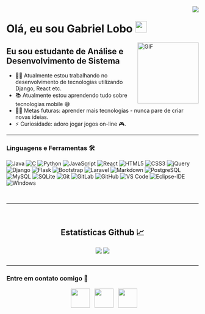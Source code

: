 <img align="right" src="http://estruyf-github.azurewebsites.net/api/VisitorHit?user=gabrielrbl&repo=gabrielrbl&countColorcountColor&countColor=%237B1E7B"/>

# Olá, eu sou Gabriel Lobo <img width="30px" src="https://media.tenor.com/images/3b388fe03da271d2674faf85eb7c3fcd/tenor.gif" />

<img align="right" alt="GIF" height="160px" src="https://media.giphy.com/media/du3J3cXyzhj75IOgvA/giphy.gif" />

## Eu sou estudante de Análise e Desenvolvimento de Sistema

- 👨‍💻 Atualmente estou trabalhando no desenvolvimento de tecnologias utilizando Django, React etc.
- 📚 Atualmente estou aprendendo tudo sobre tecnologias mobile 😅
- 💪🏼 Metas futuras: aprender mais tecnologias - nunca pare de criar novas ideias. 
- ⚡ Curiosidade: adoro jogar jogos on-line 🎮.

---

### Linguagens e Ferramentas 🛠 

![Java](http://img.shields.io/badge/-Java-5B4638?style=flat-square&logo=java&logoColor=ffffff)
![C](http://img.shields.io/badge/-C-A8B9CC?style=flat-square&logo=c&logoColor=ffffff)
![Python](http://img.shields.io/badge/-Python-3776AB?style=flat-square&logo=python&logoColor=ffffff)
![JavaScript](https://img.shields.io/badge/-JavaScript-%23F7DF1C?style=flat-square&logo=javascript&logoColor=000000&labelColor=%23F7DF1C&color=%23FFCE5A)
![React](https://img.shields.io/badge/-React-61DAFB?style=flat-square&logo=react&logoColor=ffffff)
![HTML5](https://img.shields.io/badge/-HTML5-%23E44D27?style=flat-square&logo=html5&logoColor=ffffff)
![CSS3](https://img.shields.io/badge/-CSS3-%231572B6?style=flat-square&logo=css3)
![jQuery](https://img.shields.io/badge/jQuery-0769AD?style=flat-square&logo=jQuery)
![Django](https://img.shields.io/badge/Django-092E20?style=flat-square&logo=Django)
![Flask](https://img.shields.io/badge/Flask-000000?style=flat-square&logo=Flask)
![Bootstrap](https://img.shields.io/badge/-Bootstrap-563D7C?style=flat-square&logo=Bootstrap)
![Laravel](https://img.shields.io/badge/Laravel-FF2D20?style=flat-square&logoColor=white&logo=Laravel)
![Markdown](https://img.shields.io/badge/-Markdown-000000?style=flat-square&logo=markdown)
![PostgreSQL](https://img.shields.io/badge/PostgreSQL-316192?style=flat-square&logo=PostgreSQL)
![MySQL](https://img.shields.io/badge/MySQL-00000F?style=flat-square&logo=MySQL)
![SQLite](https://img.shields.io/badge/SQLite-07405E?style=flat-square&logo=SQLite)
![Git](https://img.shields.io/badge/-Git-%23F05032?style=flat-square&logo=git&logoColor=%23ffffff)
![GitLab](https://img.shields.io/badge/-GitLab-FCA121?style=flat-square&logo=gitlab)
![GitHub](https://img.shields.io/badge/-GitHub-181717?style=flat-square&logo=github)
![VS Code](http://img.shields.io/badge/-VS%20Code-007ACC?style=flat-square&logo=visual-studio-code&logoColor=ffffff)
![Eclipse-IDE](http://img.shields.io/badge/-Eclipse-2C2255?style=flat-square&logo=eclipse&logoColor=ffffff)
![Windows](http://img.shields.io/badge/-Windows-0078D6?style=flat-square&logo=windows&logoColor=ffffff)

<br/>

---

<br/>

  <h2 align="center"> Estatísticas Github 📈 </h2>
  
  <div align="center"> 
    <img align="center" src="https://github-readme-stats-gabrielrbl.vercel.app/api?username=gabrielrbl&show_icons=true&include_all_commits=true&count_private=true&theme=react&line_height=40" />
    <img align="center" src="https://github-readme-stats-gabrielrbl.vercel.app/api/top-langs/?username=gabrielrbl&theme=react&line_height=40&hide=css"/>
  </div>

<br/>

---

### Entre em contato comigo 📝

<p align="center">
&nbsp; <a href="https://www.instagram.com/gabrielrbl" target="_blank" rel="noopener noreferrer"><img src="https://img.icons8.com/plasticine/100/000000/instagram-new.png" width="50" /></a>  
&nbsp; <a href="https://www.linkedin.com/in/gabriel-lobo-25b2291b0/" target="_blank" rel="noopener noreferrer"><img src="https://img.icons8.com/plasticine/100/000000/linkedin.png" width="50" /></a>
&nbsp; <a href="mailto:gabrielrblgbi@gmail.com" target="_blank" rel="noopener noreferrer"><img src="https://img.icons8.com/plasticine/100/000000/gmail.png"  width="50" /></a>

</p>

[instagram]: https://www.instagram.com/gabrielrbl
[linkedin]: https://www.linkedin.com/in/gabriel-lobo-25b2291b0/
